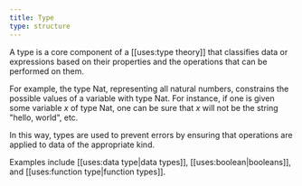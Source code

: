 ```yaml
---
title: Type
type: structure
---
```


A type is a core component of a [[uses:type theory]] that classifies data or expressions based on their properties and the operations that can be performed on them.

For example, the type Nat, representing all natural numbers, constrains the possible values of a variable with type Nat. For instance, if one is given some variable $x$ of type Nat, one can be sure that $x$ will not be the string "hello, world", etc.

In this way, types are used to prevent errors by ensuring that operations are applied to data of the appropriate kind.

Examples include [[uses:data type|data types]], [[uses:boolean|booleans]], and [[uses:function type|function types]].
